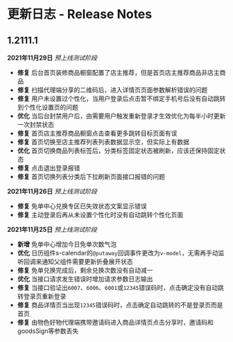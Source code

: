 # 更新日志 - Release Notes

## 1.2111.1

**2021年11月29日** *预上线测试阶段*

+ **修复** 后台首页装修商品橱窗配置了店主推荐，但是首页店主推荐商品非店主商品
+ **修复** 扫描代理端分享的二维码后，进入详情页页面参数解析错误的问题
+ **修复** 用户未设置过个性化，当用户登录后点击暂不绑定手机号后没有自动跳转到个性化设置页的问题
+ **优化** 当后台封禁用户后，由需要用户触发重新登录才生效优化为每半小时更新一次封禁状态
+ **修复** 首页店主推荐商品橱窗点击查看更多跳转目标页面有误
+ **修复** 首页切换至店主推荐列表列表数据显示空，但实际上有数据
+ **优化** 首页切换商品列表标签后，分类标签固定状态被刷新，应该还保持固定状态
+ **修复** 点击退出登录报错
+ **修复** 首页切换列表分类后下拉刷新页面接口报错的问题

**2021年11月26日** *预上线测试阶段*

+ **修复** 免单中心兑换专区已失效状态文案显示错误
+ **修复** 主动登录后再从未设置个性化时没有自动跳转个性化页面

**2021年11月25日** *预上线测试阶段*

+ **新增** 免单中心增加今日免单次数气泡
+ **优化** 日历组件s-calendar的`@putaway`回调事件更改为`v-model`，无需再手动监听回调来通知父组件需要更新折叠展开状态
+ **修复** 免单兑换完成后，剩余兑换次数没有自动减一
+ **优化** 当接口请求发生错误时增加请求参数日志输出
+ **修复** 当接口验证出`6007`、`6006`、`6001`或`12345`错误码时，点击确定没有自动跳转登录页重新登录
+ **修复** 商品详情页当出现`12345`错误码时，点击确定自动跳转的不是登录页而是首页
+ **修复** 由物色好物代理端携带邀请码进入商品详情页点击分享时，邀请码和goodsSign等参数丢失